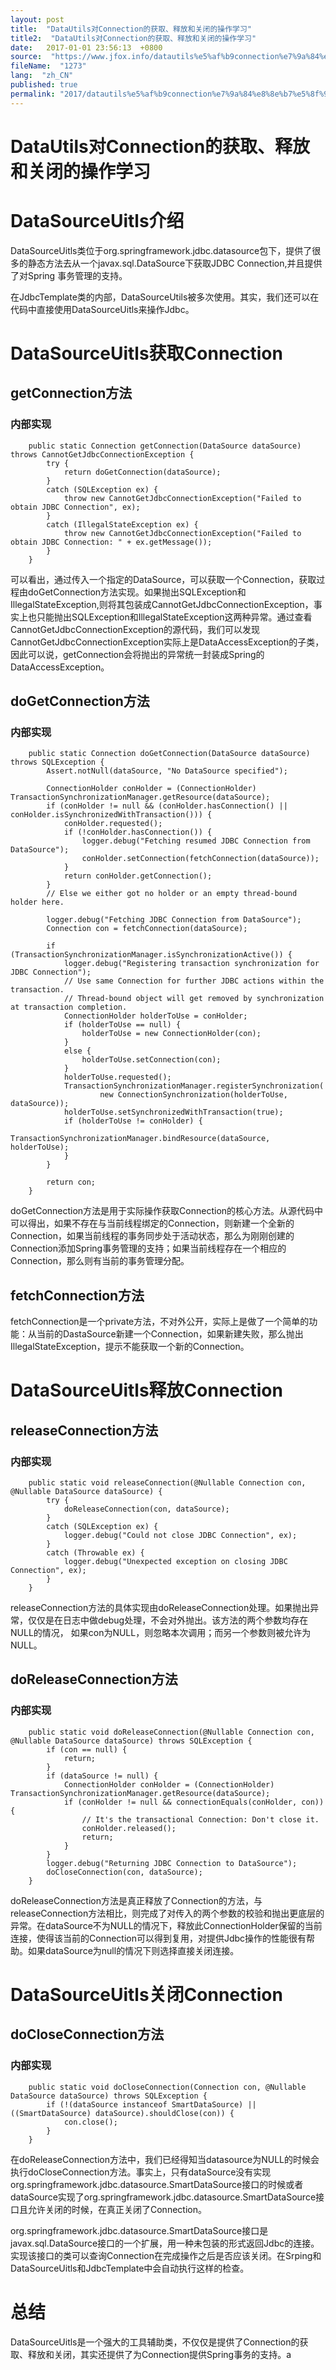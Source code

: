 ```yaml
---
layout: post
title:  "DataUtils对Connection的获取、释放和关闭的操作学习"
title2:  "DataUtils对Connection的获取、释放和关闭的操作学习"
date:   2017-01-01 23:56:13  +0800
source:  "https://www.jfox.info/datautils%e5%af%b9connection%e7%9a%84%e8%8e%b7%e5%8f%96%e9%87%8a%e6%94%be%e5%92%8c%e5%85%b3%e9%97%ad%e7%9a%84%e6%93%8d%e4%bd%9c%e5%ad%a6%e4%b9%a0.html"
fileName:  "1273"
lang:  "zh_CN"
published: true
permalink: "2017/datautils%e5%af%b9connection%e7%9a%84%e8%8e%b7%e5%8f%96%e9%87%8a%e6%94%be%e5%92%8c%e5%85%b3%e9%97%ad%e7%9a%84%e6%93%8d%e4%bd%9c%e5%ad%a6%e4%b9%a0.html"
---
```


# DataUtils对Connection的获取、释放和关闭的操作学习 


# DataSourceUitls介绍

DataSourceUitls类位于org.springframework.jdbc.datasource包下，提供了很多的静态方法去从一个javax.sql.DataSource下获取JDBC Connection,并且提供了对Spring 事务管理的支持。

在JdbcTemplate类的内部，DataSourceUtils被多次使用。其实，我们还可以在代码中直接使用DataSourceUitls来操作Jdbc。

# DataSourceUitls获取Connection

## getConnection方法

### 内部实现

        public static Connection getConnection(DataSource dataSource) throws CannotGetJdbcConnectionException {
            try {
                return doGetConnection(dataSource);
            }
            catch (SQLException ex) {
                throw new CannotGetJdbcConnectionException("Failed to obtain JDBC Connection", ex);
            }
            catch (IllegalStateException ex) {
                throw new CannotGetJdbcConnectionException("Failed to obtain JDBC Connection: " + ex.getMessage());
            }
        }

可以看出，通过传入一个指定的DataSource，可以获取一个Connection，获取过程由doGetConnection方法实现。如果抛出SQLException和IllegalStateException,则将其包装成CannotGetJdbcConnectionException，事实上也只能抛出SQLException和IllegalStateException这两种异常。通过查看CannotGetJdbcConnectionException的源代码，我们可以发现CannotGetJdbcConnectionException实际上是DataAccessException的子类，因此可以说，getConnection会将抛出的异常统一封装成Spring的DataAccessException。

## doGetConnection方法

### 内部实现

        public static Connection doGetConnection(DataSource dataSource) throws SQLException {
            Assert.notNull(dataSource, "No DataSource specified");
    
            ConnectionHolder conHolder = (ConnectionHolder) TransactionSynchronizationManager.getResource(dataSource);
            if (conHolder != null && (conHolder.hasConnection() || conHolder.isSynchronizedWithTransaction())) {
                conHolder.requested();
                if (!conHolder.hasConnection()) {
                    logger.debug("Fetching resumed JDBC Connection from DataSource");
                    conHolder.setConnection(fetchConnection(dataSource));
                }
                return conHolder.getConnection();
            }
            // Else we either got no holder or an empty thread-bound holder here.
    
            logger.debug("Fetching JDBC Connection from DataSource");
            Connection con = fetchConnection(dataSource);
    
            if (TransactionSynchronizationManager.isSynchronizationActive()) {
                logger.debug("Registering transaction synchronization for JDBC Connection");
                // Use same Connection for further JDBC actions within the transaction.
                // Thread-bound object will get removed by synchronization at transaction completion.
                ConnectionHolder holderToUse = conHolder;
                if (holderToUse == null) {
                    holderToUse = new ConnectionHolder(con);
                }
                else {
                    holderToUse.setConnection(con);
                }
                holderToUse.requested();
                TransactionSynchronizationManager.registerSynchronization(
                        new ConnectionSynchronization(holderToUse, dataSource));
                holderToUse.setSynchronizedWithTransaction(true);
                if (holderToUse != conHolder) {
                    TransactionSynchronizationManager.bindResource(dataSource, holderToUse);
                }
            }
    
            return con;
        }

doGetConnection方法是用于实际操作获取Connection的核心方法。从源代码中可以得出，如果不存在与当前线程绑定的Connection，则新建一个全新的Connection，如果当前线程的事务同步处于活动状态，那么为刚刚创建的Connection添加Spring事务管理的支持；如果当前线程存在一个相应的Connection，那么则有当前的事务管理分配。

## fetchConnection方法

fetchConnection是一个private方法，不对外公开，实际上是做了一个简单的功能：从当前的DastaSource新建一个Connection，如果新建失败，那么抛出IllegalStateException，提示不能获取一个新的Connection。

# DataSourceUitls释放Connection

## releaseConnection方法

### 内部实现

        public static void releaseConnection(@Nullable Connection con, @Nullable DataSource dataSource) {
            try {
                doReleaseConnection(con, dataSource);
            }
            catch (SQLException ex) {
                logger.debug("Could not close JDBC Connection", ex);
            }
            catch (Throwable ex) {
                logger.debug("Unexpected exception on closing JDBC Connection", ex);
            }
        }

releaseConnection方法的具体实现由doReleaseConnection处理。如果抛出异常，仅仅是在日志中做debug处理，不会对外抛出。该方法的两个参数均存在NULL的情况，
如果con为NULL，则忽略本次调用；而另一个参数则被允许为NULL。

## doReleaseConnection方法

### 内部实现

        public static void doReleaseConnection(@Nullable Connection con, @Nullable DataSource dataSource) throws SQLException {
            if (con == null) {
                return;
            }
            if (dataSource != null) {
                ConnectionHolder conHolder = (ConnectionHolder) TransactionSynchronizationManager.getResource(dataSource);
                if (conHolder != null && connectionEquals(conHolder, con)) {
                    // It's the transactional Connection: Don't close it.
                    conHolder.released();
                    return;
                }
            }
            logger.debug("Returning JDBC Connection to DataSource");
            doCloseConnection(con, dataSource);
        }

doReleaseConnection方法是真正释放了Connection的方法，与releaseConnection方法相比，则完成了对传入的两个参数的校验和抛出更底层的异常。在dataSource不为NULL的情况下，释放此ConnectionHolder保留的当前连接，使得该当前的Connection可以得到复用，对提供Jdbc操作的性能很有帮助。如果dataSource为null的情况下则选择直接关闭连接。

# DataSourceUitls关闭Connection

## doCloseConnection方法

### 内部实现

        public static void doCloseConnection(Connection con, @Nullable DataSource dataSource) throws SQLException {
            if (!(dataSource instanceof SmartDataSource) || ((SmartDataSource) dataSource).shouldClose(con)) {
                con.close();
            }
        }

在doReleaseConnection方法中，我们已经得知当datasource为NULL的时候会执行doCloseConnection方法。事实上，只有dataSource没有实现org.springframework.jdbc.datasource.SmartDataSource接口的时候或者dataSource实现了org.springframework.jdbc.datasource.SmartDataSource接口且允许关闭的时候，在真正关闭了Connection。

org.springframework.jdbc.datasource.SmartDataSource接口是 javax.sql.DataSource接口的一个扩展，用一种未包装的形式返回Jdbc的连接。实现该接口的类可以查询Connection在完成操作之后是否应该关闭。在Srping和DataSourceUitls和JdbcTemplate中会自动执行这样的检查。

# 总结

DataSourceUitls是一个强大的工具辅助类，不仅仅是提供了Connection的获取、释放和关闭，其实还提供了为Connection提供Spring事务的支持。a
